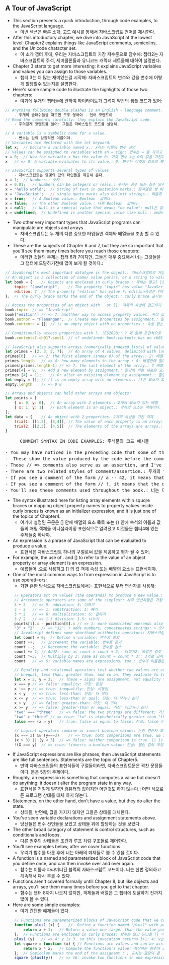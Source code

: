 ## A Tour of JavaScript
- This section presents a quick introduction, through code examples, to the JavaScript language.
    - 이번 섹션은  빠른 소개, 고드 예시를 통해서 자바스크립트 언어를 제시한다.
- After this intoductory chapter, we dive into JavaScript at the lowest level: Chapter2 explains things like JavaScript comments, semicolins, and the Unicode chatacter set. 
    - 이 소개 챕터 후에, 우리는 자바스크립트의 가장 저수준으로 잠수해: 챕터2는 자바스크립트의 주석, 세미콜론들과 유니코드 캐릭터 세트들에 대하여 설명한다.
- Chapter 3 starts to get more interesting: it explains JavaScript variables and values you can assign to those variables.
    - 챕터 3는 더 많는 재미있는걸 시작해: 자바스크립트의 변수와 값을 변수에 어떻게 할당할수 있는지를 설명한다.
- Here's some sample code to illustrate the highlights of those two chapters:
    - 여기에 두개의 챕터들에 관하여 하이라이트가 그려지 약간의 샘플 코드가 있어: 

```javascript
// Anything follwoing double slashes is an English - language comment.  
    - 두개의 슬래쉬들을 따르면 모두 영어야 - 언어 코멘트야
// Read the comments carefully: they explain the JavaScript code.
    - 주의깊게 코멘트를 읽어: 그들은 자바스립트 코드를 설명해. 

// A variable is a symbolic name for a value.
    - 변수는 값의 상징적인 이름이야.
// Variables are declared with the let keyword:
let x;  // Declare a variable named x.: x라는 이름의 변수 선언
// Values can be assigned to variables with an = sign: 변수는 = 을 가지고 할달할 수 있다.
x = 0;  // Now the variable x has the value 0: 이제 변수 x는 0의 값을 가진다.
x   // => 0: A variable evaluates to its value.: 0: 변수는 이것의 값으로 평가한다.

// JavsScript supports several types of values
    - 자바스크립트는 몇몇의 값의 타입들을 제공해 준다.
x = 1;  // Numbers.: 숫자
x = 0.01;   // Numbers can be integers or reals.: 숫자는 정수 또는 실수 일수 있다.
x = "hello world";  // String of text in quotation marks.: 문자열은 쌍 따옴표안에.
x = 'JavaScript';   // single quote marks also delimit strings.: 따옴표 또한 문자열을 구분한다.
x = true;   // A Boolean value.: Boolean  값이다.
x = false;  // The other Boolean value.: 다른 Boolean  값이다.
x = null;   // Null is a special value that means "no value": null은 값이 없음을 의미하는 특별한 값이다.
x = undefined;  // Undefined is another special value like null.: undefined는 null 같은 또 다른 특별한 값이다. 
```
- Two other very important types that JavaScript programs can manipulate are objects and arrays.
    - 자바스크립트는 두 개의 다른 중요한 타입들인 객체와 배열들을 조종 할 수 있다.
- These are the subjects of Chapter 6 and 7, but they are so important that you'll see them many times before you reach those chapters: 
    - 이러한 것들의 주제는 챕터 6과 7이지만, 그들은 매우 중요해서 너는 그것들을 그 챕터에 도달하기전에 많이 보게 될 것이다.:
```javascript
// JavaScropt's most important datatype is the object.: 자바스크립트의 가장 중요한 데이터 타입은 객체이다.
// An object is a collection of name/ value parirs, or a string to value map.: 객체는 이름 값의 쌍의 콜렉션 또는 문자열에서 값을 이루는 맵이다.
let book = {    // Objects are enclosed in curly braces.: 객체는 열고{ }닫는다. {}<---객체 이안에 있다.
    topic: "JavaScript",    // The property "topic" has value "JavaScript": topic이라는 속성은 JavaScript라는 값을 가진다.
    edition: 7  // The property "edition" has value 7: edition속성은 7이라는 값을 가진다.
};  // The curly brace marks the end of the object.: curly brace 표시는 객체의 끝이다.

// Access the properties of an object with . or []: 객체의 속성에 접근하기 위해서는 . 또는 []
book.topic  // => "JavaScript"
book["edition"] // => 7: anothher way to access property values: 속성 값에 접근하기 위한 다른 방식
book.author = "Flanangan";  // Create new properties by assignment.: 할당에 의한 새로운 속성들 만들기
book.contents = {}; // is an empty object with no properties.: 속성 없는 빈 오브젝트이다.

// Conditionally access properties with ?. (ES2020): ? 와 함께 조건적으로 속성에 접근하기 (ES2020)
book.contents?.ch01?.sect1  // =? undefined: book.contents has no ch01 property.: undefined가 나오고 book.contents 는 cho01속성을 가지고 있지 않다.

// JavaScript also supports arrays (numerically indexed lists) of values: 자바스크립트는 또한 배열들의(숫자로 색인된 목록들) 값들을 제공해 준다.
let primes = [2, 3, 5, 7];  // An array of 4 values, delimited with [and]. 4가지의 값을 가진 배열, [그리고]와 함께 구분된
primes[0]   // => 2: the first element (index 0) of the array.: 2: 배열의 첫번쨰 요소 (색인 0)
primes.length   // => 4: how many elements in the array.: 4: 배열안에 얼마나 많은 요소가 있는지?
primes[primes.length-1] // => 7: the last element of the array.: 7 배열의 마지막 요소
primes[4] = 9;  // Add a new element by assignment.: 할당에 의한 새로운 요소의 추가
primes [4] = 11;    // Or alter an existing element by assignment.: 할당에 의한 존제 대처하기 (9 값이 11 값으로 대체된다.)
let empty = []; // [] is an empty array with no elements.: []은 요소가 없는 빈 배열이다.
empty.length    // => 0 0

// Arrays and objects can hold other arrays and objects: 
let points = [
    { x: 0, y: 0},  // An array with 2 elements.: 2개의 요소가 있는 배열
    { x: 1, y: 1}   // Each element is an object.: 각각의 요소는 객체이다.
];
let data = {    // An object with 2 properties: 2개의 속성을 가진 객체
    trial1: [[1,2], [3,4]], // The value of each property is an array: 각각의 속성의 값은 배열이다.
    trial2: [[2,3], [4,5]]  // The elements of the arrays are arrays.: 배열들의 요소들은 배열이다. (배열안에 배열이 있다.)
}
```

<pre>
<center style="font-weight='bold;' font-size='16px;'">COMMENT SYNTAX IN CODE EXAMPLES: 주석문의 코드 예시들</center>
- You may have noticed in the preceding code that some of the comments begin an arrow (=>).: 당신은 코드를 예상해서 공지하고 싶을때 주석을 화살표로 시작할거야.
-  These show the value produced by the code before the comment and are my attempt to emulate an interactive JavaScript environment like a web browser console in a printed book.: 이러한것들은 코드 주석전에 값을 제공하는것을 보려주고 나의 시도는 웹브라우저와 같은 자바스크립트가 상호작용하는 환경에서 콘솔창에 출력된것을 모방하려는거야.
- Those // => comments also serve as an assertion, and I've written a tool that tests the code and verifies that it produces the value specified in the comment.: 이러한 // => 주석들은 또한 주장의 역활도 하고, 주석안에서 특정한 값을 제공하는데 확인하고 검증된 코드를 도구로써 썼어.
- There are two related styles of comment/assertion.: 두개의 연관된 스타일들의 주석/주장.
- If you see a comment of the form // a -- 42, it means that after the code before comment runs, the variable a will have the value 42.: // a -- 42 형태의 주석을 니가 보게 된다면, 이것의 의미는 주석전에 코드를 실행한 후에, 변수 a가 42의 값을 가질 것이다.
- If you see a comment of the form // !, it means that the code on the line before the comment throws an exception(and the rest of the comment after the exclamation mark usually explains what kind of exception is thrown).: // ! 형태의 주석을 니가 보게 된다면, 이것의 의미는 주석 앞의 코드에서 예외를 던진다는 뜻이야.(그리고 !후에 나오는 나머지 주석은 보통 어떤 종류의 예외를 던지는지 설명할거야) 
- You'll see these comments used throughout the book.: 너는 이러한 주석들을 이 책을 통해서 보게 될거야. 
</pre>
- The syntax illustrated here for listing array elements within squqre braces or mapping object property names to property values inside curly braces is known as an initializer expression, and it is just one of the topics of Chapter4.
    - 여기에 설명된 구문은 [] 안에 배열의 요소 목록 또는 {} 안에 속석의 이름과 값들의 매핑 객체들 이니셜라이징 표현식으로 알려졌고 이것들은 챕터4에 있는 주제들중 하나야.
- An expression is a phrase of JavaScript that can be evaluated to produce a value.
    - 표현식은 자바스크립트 하나의 구절로써 값을 제공하고 평가 될 수 있어.
- For example, the use of . and [] to refer to the value of an object property or array element is an expression.
    - 예름들어 .으로 사용하고 [] 의 값 객체 속성 또는 배열의 요소는 표현식이야.
- One of the most common ways to from expression in JavaScript is to use operati=ors: 
    - 가한 흔한 방식으로 자바스크립트에서는 표현식으로 부터 연산자를 사용해:
```javascript
    // Operators act on values (the operands) to produce a new value.: 연산자들은 값을(파연산자들) 수행해서 새로운 값으로 제공해
    // Arithmetic operators are some of the simplest: 사칙 연산자들은 가장 간단한: 
    3 + 2   // => 5: addiotion: 5: 더하기
    3 - 2   // => 1: substraction: 1: 빼기
    3 * 2   // => 6: multiplication: 6: 곱하기
    3 / 2   // => 1.5 division: 1.5: 나누기
    points[1].x - position[0].x // => 1: more compicated operands also work: 1: 보다 복잡해진 피연산자들 또한 수행한다.
    "3" + "2"   // => "32": + adds numbers, concatenates strings: + 숫자들 추가, 문자열 연결
    // JavaScript defines some shorthand arithmetic operators: 자바스크립트는 약간의 shorthand 사칙 연산자들을 정의한다.
    let count = 0;  // Define a variable: 변수의 정의
    count ++;   // Increment the variable: 변수를 증가
    count --;   // Decrement the variable: 변수를 감소
    count += 2; // Add2: same as count = count + 2;: 더하기2: 똑같은 걸로 count = count +2;
    count *=3;  // Multiply by 3: same as count = count * 3;: 3의로 곱하기: 같은 방식으로 count = count *3;
    count   // => 6: variable names are expressions, too.: 변수의 이름들은 역시 표현식이다.(계산된 값이 라는 뜻)

    // Equality and relational operators test whether two values are equal,: 등호및 관계 연산자들은 두개의 값들이 동등한지 검사한다.(비교연산자)
    // Unequal, less than, greater than, and so on. They evaluate to true or false.: 안 똑같거나, 적거나, 크거나 그리고 기타등등. 이것들은 거짓 또는 진실을 평가한다.
    let x = 2, y = 3;   // These = signs are assignment, not equality test:  이것들은 비교 테스트가 아니라 할당 한다.
    x === y // => false: equality: 거짓: 동일
    x !== y // => true: inequality: 진실: 비동일 
    x < y   // => true: less-than: 진실: 더 작다
    x <= y  // => true: less-than or qual: 진실: 더 작거나 같다
    x > y   // => false: greater-than: 거짓: 더 크다
    x >= y  // => false: greater-than or equal: 거짓: 더크거나 같다
    "two" === "three"   // => false: the two strings are different: 거짓: 두개의 문자열이 다르다
    "two" > "three" // => true: "tw" is alphabetically greater than "th": 진실: 알바벳적으로 tw가 th보다 더 크다
    false === (x > y)   // true: false is equal to false: 진실: false 는 false 와 동일하다

    // Logical operators combine or invert boolean values: 논린 연산자 조합 또는 부정 불린 값
    (x === 2) && (y===3)    // => true: both comparisons are true. && is AND: 진실: 두개의 비교는 진실 AND 는 &&이다.
    (x > 3) || (y < 3)  // => false: neither comparison is true. || is OR: 거짓: 둘중에 하나의 비교가 참이다. || 이것은 OR이다.
    !(X === y)  // => true: !inverts a boolean value: 진실: 불린 값의 부정이다.(역)
```
-  If JavaScript expressions are like phrases, then JavsaScript statements are like full sentences. Statements are the topic of Chapter5.
    - 만약 자바스크립들의 표현식들이 구절들이라면, 자바스크립트문은 꽉찬 문장들이다. 문은 5장의 주제이다.
- Roughly, an expression is something that computes a value but doesn't do anything: it doesn't alter the program state in any way.
    - 표현식을 거칠게 말하면 컴퓨터의 값이지만 어떤것도 하지 않는다.: 어떤 식으로든 프로그램 상태를 대체 하지 않는다.
- Statements, on the other hand, don't have a value, but they do alter the state.
    - 상태들, 반면에, 값을 가지지 않지만 그들은 상태를 대체한다.
- You've seen variable declarations and assignment statements above.
    - 당신들은 변수 선언들을 보았고 상태들 위에 할당하는 것을 보았다.
- The other broad category of statement is control structures, such as conditionals and loops.
    - 다른 범주의 상태들은 조건과 루프 처럼 구조들로 제어한다. 
- You'll see examples below, after we cover functions.
    - 우리가 함수를 다룬 후에 너는 아래의 예제들로 볼 수 있을 것이다.
- A function is a named and parameterized block of JavaScript code that you define once, and can then invoke over and over again.
    - 함수는 이름과 파라미터된 블럭의 자바스크립트 코드이다. 너는 한번 정의하고 계속해서 다시 부를 수 있다.
- Functions aren't covered formally untill Chapter 8, but like objects and arrays, you'll see them many times before you get to that chapter.
    - 함수는 챕터 8까지 나오지 않지만, 객체들과 배열은 그 챕터에 도달하기 전까지 많이 볼 수 있다.
- Here are some simple examples:
    - 여기 간단한 예제들이 있다.
```javascript
    // Functions are parameterized blocks of JavaScript code that we can invoke.: 함수는 자바스크립트 코드의 매개변수 블럭으로 우리는 호출 할 수 있다.
    function plus1 (x) {    //  Define a function named "plus1" with parameter "x": plus1이라는 이름과 매개변수 X를 가진 함수의 정의
        return x + 1;   // Return a value one larger than the value passed in 통과함으로써 값에 1더 큰 값을 반환
    };  // Functions are enclosed in curly braces: 함수는 열고 닫고를 {} 이다.
    plus1 (y)   // => 4: y is 3. so this invocation returns 3+1: 4: y는 3이다. 그래서 이것을 호출하면 반환하는 것은 3+1: 4이다.
    let square = function (x) { // Functions are values and can be assigned to vars: 함수의 값과 변수들을 할당할 수 있다.
        return x * x;   // Compute the function's value: 계산하는 함수의 값
    };  // Semicolon marks the end of the assignemt.: ; 표시는 할당의 끝
    square (plus1(y))   // => 16: invoke two functions in one expression: 16: 두개의 함수 호출 하나의 식으로
```